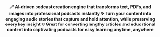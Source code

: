 <p style="text-align:center">
  <strong>🪄 AI-driven podcast creation engine that transforms text, PDFs, and images into professional podcasts instantly ✨ Turn your content into engaging audio stories that capture and hold attention, while preserving every key insight 💡 Great for converting lengthy articles and educational content into captivating podcasts for easy learning anytime, anywhere</strong>
</p>
